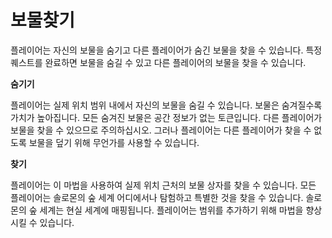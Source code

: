 # 보물찾기

플레이어는 자신의 보물을 숨기고 다른 플레이어가 숨긴 보물을 찾을 수 있습니다. 특정 퀘스트를 완료하면 보물을 숨길  수 있고 다른 플레이어의 보물을 찾을 수 있습니다.

**숨기기**

플레이어는 실제 위치 범위 내에서 자신의 보물을 숨길 수 있습니다. 보물은 숨겨질수록 가치가 높아집니다. 모든 숨겨진 보물은 공간 정보가 없는 토큰입니다. 다른 플레이어가 보물을 찾을 수 있으므로 주의하십시오. 그러나 플레이어는 다른 플레이어가 찾을 수 없도록 보물을 덮기 위해 무언가를 사용할 수 있습니다.

**찾기**&#x20;

플레이어는 이 마법을 사용하여 실제 위치 근처의 보물 상자를 찾을 수 있습니다. 모든 플레이어는 솔로몬의 숲 세계 어디에서나 탐험하고 특별한 것을 찾을 수 있습니다. 솔로몬의 숲 세계는 현실 세계에 매핑됩니다. 플레이어는 범위를 추가하기 위해 마법을 향상시킬 수 있습니다.
